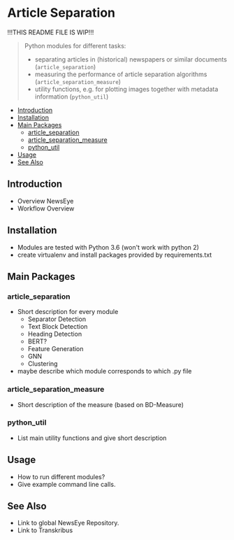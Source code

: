 # Article Separation
!!!THIS README FILE IS WIP!!!

> Python modules for different tasks:
> - separating articles in (historical) newspapers or similar documents (`article_separation`)
> - measuring the performance of article separation algorithms (`article_separation_measure`)
> - utility functions, e.g. for plotting images together with metadata information (`python_util`)

<!-- TOC -->
* [Introduction](#introduction)
* [Installation](#installation)
* [Main Packages](#main-packages)
	* [article_separation](#article_separation)
	* [article_separation_measure](#article_separation_measure)
	* [python_util](#python_util)
* [Usage](#usage)
* [See Also](#see-also)
<!-- TOC -->

## Introduction
- Overview NewsEye
- Workflow Overview

## Installation
- Modules are tested with Python 3.6 (won't work with python 2)
- create virtualenv and install packages provided by requirements.txt

## Main Packages

### article_separation
- Short description for every module
  - Separator Detection
  - Text Block Detection
  - Heading Detection
  - BERT? 
  - Feature Generation
  - GNN
  - Clustering
- maybe describe which module corresponds to which .py file

### article_separation_measure
- Short description of the measure (based on BD-Measure)

### python_util
- List main utility functions and give short description

## Usage
- How to run different modules?
- Give example command line calls.

## See Also
- Link to global NewsEye Repository.
- Link to Transkribus
